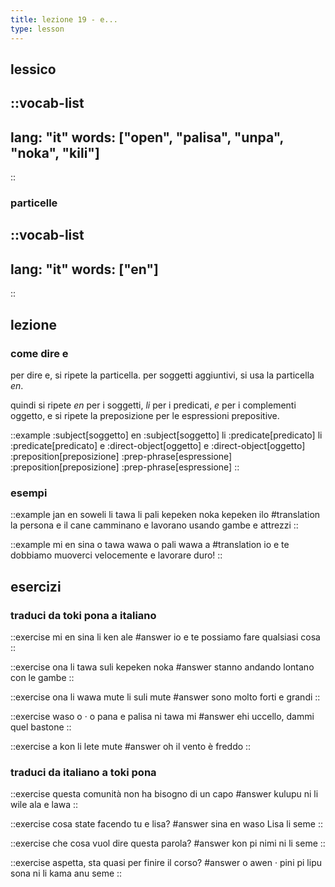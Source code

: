 ```yaml
---
title: lezione 19 - e...
type: lesson
---
```

## lessico
::vocab-list
---
lang: "it"
words: ["open", "palisa", "unpa", "noka", "kili"]
---
::

### particelle
::vocab-list
---
lang: "it"
words: ["en"]
---
::

## lezione
### come dire e
per dire e, si ripete la particella. per soggetti aggiuntivi, si usa la particella *en*.

quindi si ripete *en* per i soggetti, *li* per i predicati, *e* per i complementi oggetto, e si ripete la preposizione per le espressioni prepositive. 

::example
:subject[soggetto] en :subject[soggetto] li :predicate[predicato] li :predicate[predicato] e :direct-object[oggetto] e :direct-object[oggetto] :preposition[preposizione] :prep-phrase[espressione] :preposition[preposizione] :prep-phrase[espressione]
::

### esempi

::example
jan en soweli li tawa li pali kepeken noka kepeken ilo
#translation
la persona e il cane camminano e lavorano usando gambe e attrezzi
::

::example
mi en sina o tawa wawa o pali wawa a
#translation
io e te dobbiamo muoverci velocemente e lavorare duro!
::

## esercizi
### traduci da toki pona a italiano
::exercise
mi en sina li ken ale
#answer
io e te possiamo fare qualsiasi cosa
::

::exercise
ona li tawa suli kepeken noka
#answer
stanno andando lontano con le gambe
::

::exercise
ona li wawa mute li suli mute
#answer
sono molto forti e grandi
::

::exercise
waso o · o pana e palisa ni tawa mi
#answer
ehi uccello, dammi quel bastone
::

::exercise
a kon li lete mute
#answer
oh il vento è freddo
::

### traduci da italiano a toki pona
::exercise
questa comunità non ha bisogno di un capo
#answer
kulupu ni li wile ala e lawa
::

::exercise
cosa state facendo tu e lisa?
#answer
sina en waso Lisa li seme
::

::exercise
che cosa vuol dire questa parola?
#answer
kon pi nimi ni li seme
::

::exercise
aspetta, sta quasi per finire il corso?
#answer
o awen · pini pi lipu sona ni li kama anu seme
::